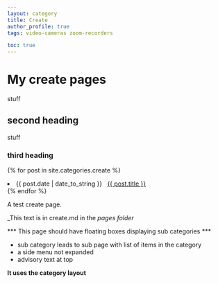 ```yaml
---
layout: category
title: Create
author_profile: true
tags: video-cameras zoom-recorders

toc: true
---
```

# My create pages
stuff

## second heading

stuff

### third heading

{% for post in site.categories.create %}
 <li><span>{{ post.date | date_to_string }}</span> &nbsp; <a href="{{ post.url }}">{{ post.title }}</a></li>
{% endfor %}

A test create page.

_This text is in create.md in the _pages folder_

*** This page should have floating boxes displaying sub categories ***
- sub category leads to sub page with list of items in the category
- a side menu not expanded
- advisory text at top

**It uses the category layout**
